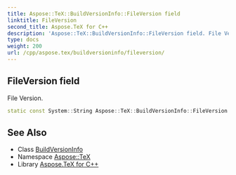 ```yaml
---
title: Aspose::TeX::BuildVersionInfo::FileVersion field
linktitle: FileVersion
second_title: Aspose.TeX for C++
description: 'Aspose::TeX::BuildVersionInfo::FileVersion field. File Version in C++.'
type: docs
weight: 200
url: /cpp/aspose.tex/buildversioninfo/fileversion/
---
```

## FileVersion field


File Version.

```cpp
static const System::String Aspose::TeX::BuildVersionInfo::FileVersion
```

## See Also

* Class [BuildVersionInfo](../)
* Namespace [Aspose::TeX](../../)
* Library [Aspose.TeX for C++](../../../)
